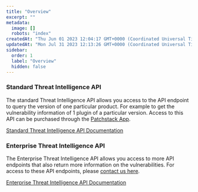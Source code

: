 ```yaml
---
title: "Overview"
excerpt: ""
metadata: 
  image: []
  robots: "index"
createdAt: "Thu Jun 01 2023 12:04:17 GMT+0000 (Coordinated Universal Time)"
updatedAt: "Mon Jul 31 2023 12:13:26 GMT+0000 (Coordinated Universal Time)"
sidebar:
  order: 1
  label: "Overview"
  hidden: false
---
```


### Standard Threat Intelligence API
The standard Threat Intelligence API allows you access to the API endpoint to query the version of one particular product. For example to get the vulnerability information of 1 plugin of a particular version. Access to this API can be purchased through the [Patchstack App](https://app.patchsatck.com/billing/subscription).

[Standard Threat Intelligence API Documentation](/api-solutions/threat-intelligence-api/standard/)

### Enterprise Threat Intelligence API
The Enterprise Threat Intelligence API allows you access to more API endpoints that also return more information on the vulnerabilities. For access to these API endpoints, please [contact us here](https://patchstack.com/for-hosts/).

[Enterprise Threat Intelligence API Documentation](/api-solutions/threat-intelligence-api/enterprise/)